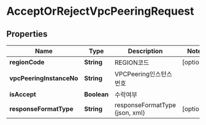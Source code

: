 
# AcceptOrRejectVpcPeeringRequest

## Properties
Name | Type | Description | Notes
------------ | ------------- | ------------- | -------------
**regionCode** | **String** | REGION코드 |  [optional]
**vpcPeeringInstanceNo** | **String** | VPCPeering인스턴스번호 | 
**isAccept** | **Boolean** | 수락여부 | 
**responseFormatType** | **String** | responseFormatType {json, xml} |  [optional]



